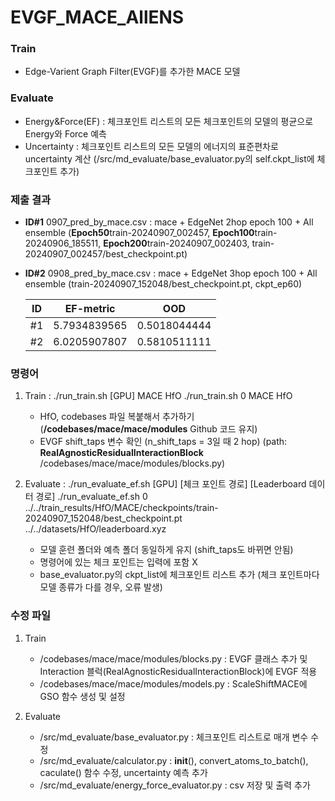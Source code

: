 # EVGF_MACE_AllENS

### Train
- Edge-Varient Graph Filter(EVGF)를 추가한 MACE 모델

### Evaluate
- Energy&Force(EF) : 체크포인트 리스트의 모든 체크포인트의 모델의 평균으로 Energy와 Force 예측
- Uncertainty : 체크포인트 리스트의 모든 모델의 에너지의 표준편차로 uncertainty 계산
(/src/md_evaluate/base_evaluator.py의 self.ckpt_list에 체크포인트 추가)

### 제출 결과
- **ID#1** 0907_pred_by_mace.csv : mace + EdgeNet 2hop epoch 100 + All ensemble 
    (**Epoch50**train-20240907_002457, **Epoch100**train-20240906_185511, **Epoch200**train-20240907_002403, train-20240907_002457/best_checkpoint.pt)
- **ID#2** 0908_pred_by_mace.csv : mace + EdgeNet 3hop epoch 100 + All ensemble (train-20240907_152048/best_checkpoint.pt, ckpt_ep60)

    |ID|EF-metric|OOD|
    |--|---------|---|
    |#1 | 5.7934839565 | 0.5018044444 |
    |#2 | 6.0205907807 | 0.5810511111 |

### 명령어
1. Train : ./run_train.sh [GPU] MACE HfO
    ./run_train.sh 0 MACE HfO
   - HfO, codebases 파일 복붙해서 추가하기 (**/codebases/mace/mace/modules** Github 코드 유지)
   - EVGF shift_taps 변수 확인 (n_shift_taps = 3일 때 2 hop)
     (path: **RealAgnosticResidualInteractionBlock** /codebases/mace/mace/modules/blocks.py)


2. Evaluate : ./run_evaluate_ef.sh [GPU] [체크 포인트 경로] [Leaderboard 데이터 경로]
    ./run_evaluate_ef.sh 0 ../../train_results/HfO/MACE/checkpoints/train-20240907_152048/best_checkpoint.pt ../../datasets/HfO/leaderboard.xyz
   - 모델 훈련 폴더와 예측 폴더 동일하게 유지 (shift_taps도 바뀌면 안됨)
   - 명령어에 있는 체크 포인트는 입력에 포함 X
   - base_evaluator.py의 ckpt_list에 체크포인트 리스트 추가
     (체크 포인트마다 모델 종류가 다를 경우, 오류 발생)

### 수정 파일
1. Train
    - /codebases/mace/mace/modules/blocks.py : EVGF 클래스 추가 및 Interaction 블럭(RealAgnosticResidualInteractionBlock)에 EVGF 적용
    - /codebases/mace/mace/modules/models.py : ScaleShiftMACE에 GSO 함수 생성 및 설정

2. Evaluate
    - /src/md_evaluate/base_evaluator.py : 체크포인트 리스트로 매개 변수 수정
    - /src/md_evaluate/calculator.py : __init__(), convert_atoms_to_batch(), caculate() 함수 수정, uncertainty 예측 추가
    - /src/md_evaluate/energy_force_evaluator.py : csv 저장 및 출력 추가
